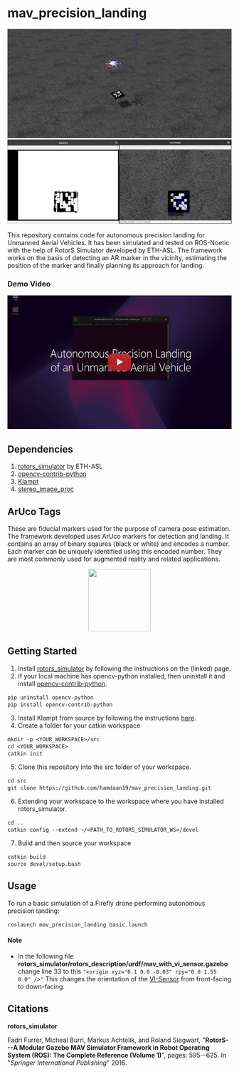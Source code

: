 # mav_precision_landing

![gazebo simulation](/img/photo1.jpg "Gazebo Simulation with rotors_simulator")
![disparity and raw image from VI sensor](/img/photo2.jpg "Disparity and raw image from VI sensor")

This repository contains code for autonomous precision landing for Unmanned Aerial Vehicles. It has been simulated and tested on ROS-Noetic with the help of RotorS Simulator developed by ETH-ASL. The framework works on the basis of detecting an AR marker in the vicinity, estimating the position of the marker and finally planning its approach for landing.   

### Demo Video

<p align="center">
  <a href="https://www.youtube.com/watch?v=2M5zyiu5pnA"><img src="img/video_image.png" style="height: 300px; width: 528px;"/></a>
</p>

## Dependencies
1. [rotors_simulator](https://github.com/ethz-asl/rotors_simulator) by ETH-ASL
2. [opencv-contrib-python](https://pypi.org/project/opencv-contrib-python/)
3. [Klampt](http://motion.cs.illinois.edu/software/klampt/latest/pyklampt_docs/Manual-Installation.html)
4. [stereo_image_proc](http://wiki.ros.org/stereo_image_proc)

## ArUco Tags
These are fiducial markers used for the purpose of camera pose estimation. The framework developed uses ArUco markers for detection and landing. It contains an array of binary sqaures (black or white) and encodes a number. Each marker can be uniquely identified using this encoded number. They are most commonly used for augmented reality and related applications. 

<p align="center">
  <img src="https://miro.medium.com/max/400/1*X2bo0G-biWgrsaiot-4dRA.jpeg" style="height: 140px; width: 140px;"/>
</p>

## Getting Started
1. Install [rotors_simulator](https://github.com/ethz-asl/rotors_simulator) by following the instructions on the (linked) page.
2. If your local machine has opencv-python installed, then uninstall it and install [opencv-contrib-python](https://pypi.org/project/opencv-contrib-python/).
```
pip uninstall opencv-python
pip install opencv-contrib-python
```
3. Install Klampt from source by following the instructions [here](https://github.com/krishauser/Klampt/blob/master/Cpp/docs/Tutorials/Install-Linux.md).
4. Create a folder for your catkin workspace
```
mkdir -p <YOUR_WORKSPACE>/src
cd <YOUR_WORKSPACE>
catkin init
```
5. Clone this repository into the src folder of your workspace.
```
cd src
git clone https://github.com/hamdaan19/mav_precision_landing.git
```
6. Extending your workspace to the workspace where you have installed rotors_simulator.
```
cd ..
catkin config --extend ~/<PATH_TO_ROTORS_SIMULATOR_WS>/devel
```
7. Build and then source your workspace
```
catkin build
source devel/setup.bash
```
## Usage
To run a basic simulation of a Firefly drone performing autonomous precision landing:
```
roslaunch mav_precision_landing basic.launch
```
#### Note
* In the following file <b>rotors_simulator/rotors_description/urdf/mav_with_vi_sensor.gazebo</b> change line 33 to this `"<origin xyz="0.1 0.0 -0.03" rpy="0.0 1.55 0.0" />"` This changes the orientation of the [VI-Sensor](https://github.com/ethz-asl/libvisensor) from front-facing to down-facing. 

## Citations
**rotors_simulator**
<p>Fadri Furrer, Micheal Burri, Markus Achtelik, and Roland Siegwart, "<b>RotorS---A Modular Gazebo MAV Simulator Framework in Robot Operating System (ROS): The Complete Reference (Volume 1)</b>", pages: 595--625. In "<i>Springer International Publishing</i>" 2016.</p> 
